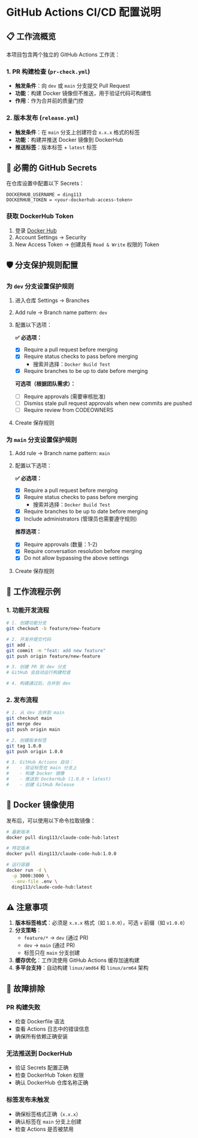 # GitHub Actions CI/CD 配置说明

## 📋 工作流概览

本项目包含两个独立的 GitHub Actions 工作流：

### 1. PR 构建检查 (`pr-check.yml`)
- **触发条件**：向 `dev` 或 `main` 分支提交 Pull Request
- **功能**：构建 Docker 镜像但不推送，用于验证代码可构建性
- **作用**：作为合并前的质量门控

### 2. 版本发布 (`release.yml`)
- **触发条件**：在 `main` 分支上创建符合 `x.x.x` 格式的标签
- **功能**：构建并推送 Docker 镜像到 DockerHub
- **推送标签**：版本标签 + `latest` 标签

## 🔐 必需的 GitHub Secrets

在仓库设置中配置以下 Secrets：

```
DOCKERHUB_USERNAME = ding113
DOCKERHUB_TOKEN = <your-dockerhub-access-token>
```

### 获取 DockerHub Token
1. 登录 [Docker Hub](https://hub.docker.com)
2. Account Settings → Security
3. New Access Token → 创建具有 `Read & Write` 权限的 Token

## 🛡️ 分支保护规则配置

### 为 `dev` 分支设置保护规则

1. 进入仓库 Settings → Branches
2. Add rule → Branch name pattern: `dev`
3. 配置以下选项：

   **✅ 必选项：**
   - [x] Require a pull request before merging
   - [x] Require status checks to pass before merging
     - 搜索并选择：`Docker Build Test`
   - [x] Require branches to be up to date before merging

   **可选项（根据团队需求）：**
   - [ ] Require approvals (需要审核批准)
   - [ ] Dismiss stale pull request approvals when new commits are pushed
   - [ ] Require review from CODEOWNERS

4. Create 保存规则

### 为 `main` 分支设置保护规则

1. Add rule → Branch name pattern: `main`
2. 配置以下选项：

   **✅ 必选项：**
   - [x] Require a pull request before merging
   - [x] Require status checks to pass before merging
     - 搜索并选择：`Docker Build Test`
   - [x] Require branches to be up to date before merging
   - [x] Include administrators (管理员也需要遵守规则)

   **推荐选项：**
   - [x] Require approvals (数量：1-2)
   - [x] Require conversation resolution before merging
   - [x] Do not allow bypassing the above settings

3. Create 保存规则

## 🔄 工作流程示例

### 1. 功能开发流程
```bash
# 1. 创建功能分支
git checkout -b feature/new-feature

# 2. 开发并提交代码
git add .
git commit -m "feat: add new feature"
git push origin feature/new-feature

# 3. 创建 PR 到 dev 分支
# GitHub 会自动运行构建检查

# 4. 构建通过后，合并到 dev
```

### 2. 发布流程
```bash
# 1. 从 dev 合并到 main
git checkout main
git merge dev
git push origin main

# 2. 创建版本标签
git tag 1.0.0
git push origin 1.0.0

# 3. GitHub Actions 自动：
#    - 验证标签在 main 分支上
#    - 构建 Docker 镜像
#    - 推送到 DockerHub (1.0.0 + latest)
#    - 创建 GitHub Release
```

## 🐳 Docker 镜像使用

发布后，可以使用以下命令拉取镜像：

```bash
# 最新版本
docker pull ding113/claude-code-hub:latest

# 特定版本
docker pull ding113/claude-code-hub:1.0.0

# 运行容器
docker run -d \
  -p 3000:3000 \
  --env-file .env \
  ding113/claude-code-hub:latest
```

## ⚠️ 注意事项

1. **版本标签格式**：必须是 `x.x.x` 格式（如 `1.0.0`），可选 `v` 前缀（如 `v1.0.0`）
2. **分支策略**：
   - `feature/*` → `dev` (通过 PR)
   - `dev` → `main` (通过 PR)
   - 标签只在 `main` 分支创建
3. **缓存优化**：工作流使用 GitHub Actions 缓存加速构建
4. **多平台支持**：自动构建 `linux/amd64` 和 `linux/arm64` 架构

## 🚨 故障排除

### PR 构建失败
- 检查 Dockerfile 语法
- 查看 Actions 日志中的错误信息
- 确保所有依赖正确安装

### 无法推送到 DockerHub
- 验证 Secrets 配置正确
- 检查 DockerHub Token 权限
- 确认 DockerHub 仓库名称正确

### 标签发布未触发
- 确保标签格式正确（`x.x.x`）
- 确认标签在 `main` 分支上创建
- 检查 Actions 是否被禁用